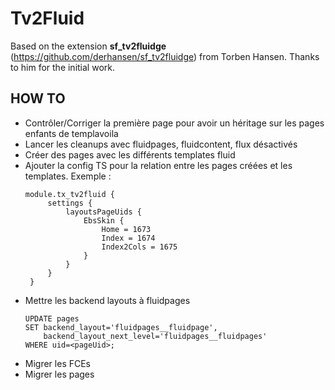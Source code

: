 Tv2Fluid
========

Based on the extension **sf_tv2fluidge** (https://github.com/derhansen/sf_tv2fluidge) from Torben Hansen. Thanks to him for the initial work.


HOW TO
------

* Contrôler/Corriger la première page pour avoir un héritage sur les pages enfants de templavoila
* Lancer les cleanups avec fluidpages, fluidcontent, flux désactivés
* Créer des pages avec les différents templates fluid
* Ajouter la config TS pour la relation entre les pages créées et les templates. Exemple :
    ```
    module.tx_tv2fluid {
         settings {
             layoutsPageUids {
                 EbsSkin {
                     Home = 1673
                     Index = 1674
                     Index2Cols = 1675
                 }
             }
         }
     }
    ```
* Mettre les backend layouts à fluidpages
    ```
    UPDATE pages
    SET backend_layout='fluidpages__fluidpage',
        backend_layout_next_level='fluidpages__fluidpages'
    WHERE uid=<pageUid>;
    ```
* Migrer les FCEs
* Migrer les pages
